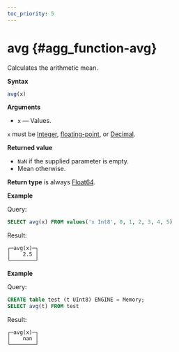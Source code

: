 ```yaml
---
toc_priority: 5
---
```


# avg {#agg_function-avg}

Calculates the arithmetic mean.

**Syntax**

``` sql
avg(x)
```

**Arguments**

-   `x` — Values.

`x` must be
[Integer](../../../sql-reference/data-types/int-uint.md),
[floating-point](../../../sql-reference/data-types/float.md), or 
[Decimal](../../../sql-reference/data-types/decimal.md).

**Returned value**

- `NaN` if the supplied parameter is empty.
- Mean otherwise.

**Return type** is always [Float64](../../../sql-reference/data-types/float.md).

**Example**

Query:

``` sql
SELECT avg(x) FROM values('x Int8', 0, 1, 2, 3, 4, 5)
```

Result:

``` text
┌─avg(x)─┐
│    2.5 │
└────────┘
```

**Example**

Query:

``` sql
CREATE table test (t UInt8) ENGINE = Memory;
SELECT avg(t) FROM test
```

Result:

``` text
┌─avg(x)─┐
│    nan │
└────────┘
```
